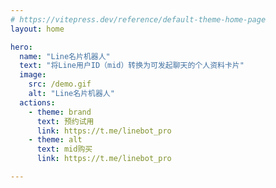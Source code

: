 ```yaml
---
# https://vitepress.dev/reference/default-theme-home-page
layout: home

hero:
  name: "Line名片机器人"
  text: "将Line用户ID（mid）转换为可发起聊天的个人资料卡片"
  image:
    src: /demo.gif
    alt: "Line名片机器人"
  actions:
    - theme: brand
      text: 预约试用
      link: https://t.me/linebot_pro
    - theme: alt
      text: mid购买
      link: https://t.me/linebot_pro

---
```


